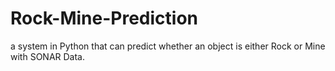 # Rock-Mine-Prediction
 a system in Python that can predict whether an object is either Rock or Mine with SONAR Data.
